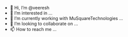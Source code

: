 - 👋 Hi, I’m @veeresh
- 👀 I’m interested in ...
- 🌱 I’m currently working with MuSquareTechnologies ...
- 💞️ I’m looking to collaborate on ...
- 📫 How to reach me ...

<!---
veereshmu/veereshmu is a ✨ special ✨ repository because its `README.md` (this file) appears on your GitHub profile.
You can click the Preview link to take a look at your changes.
--->
